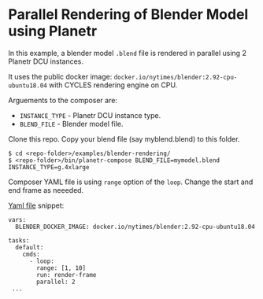 # Parallel Rendering of Blender Model using Planetr

In this example, a blender model ```.blend``` file is rendered in parallel using 2 Planetr DCU instances.

It uses the public docker image: ```docker.io/nytimes/blender:2.92-cpu-ubuntu18.04``` with CYCLES rendering engine on CPU.

Arguements to the composer are:

* ```INSTANCE_TYPE``` - Planetr DCU instance type.
* ```BLEND_FILE``` - Blender model file.

Clone this repo. Copy your blend file (say myblend.blend) to this folder.

```shell
$ cd <repo-folder>/examples/blender-rendering/
$ <repo-folder>/bin/planetr-compose BLEND_FILE=mymodel.blend INSTANCE_TYPE=g.4xlarge
```

Composer YAML file is using ```range``` option of the ```loop```. Change the start and end frame as neeeded.

[Yaml file](Taskfile.yml) snippet:

```
vars:
  BLENDER_DOCKER_IMAGE: docker.io/nytimes/blender:2.92-cpu-ubuntu18.04

tasks:
  default:
    cmds: 
      - loop:
        range: [1, 10] 
        run: render-frame
        parallel: 2
 ...  
```
